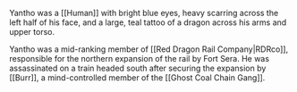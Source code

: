 Yantho was a [[Human]] with bright blue eyes, heavy scarring across the left half of his face, and a large, teal tattoo of a dragon across his arms and upper torso.

Yantho was a mid-ranking member of [[Red Dragon Rail Company|RDRco]], responsible for the northern expansion of the rail by Fort Sera. He was assassinated on a train headed south after securing the expansion by [[Burr]], a mind-controlled member of the [[Ghost Coal Chain Gang]].
